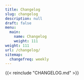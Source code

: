 ```yaml
---
title: Changelog
slug: changelog
description: null
draft: false
menu:
  main:
    name: Changelog
    weight: 111
weight: 111
url: /changelog/
sitemap:
  changefreq: weekly
---
```


{{< reinclude "CHANGELOG.md" >}}
